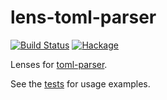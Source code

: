 # lens-toml-parser

[![Build Status](https://travis-ci.org/xngns/lens-toml-parser.svg?branch=master)](https://travis-ci.org/xngns/lens-toml-parser)
[![Hackage](https://img.shields.io/hackage/v/lens-toml-parser.svg)](http://hackage.haskell.org/package/lens-toml-parser)

Lenses for [toml-parser](https://hackage.haskell.org/package/toml-parser).

See the [tests](https://github.com/xngns/lens-toml-parser/blob/master/tests/Main.hs) for usage examples.
